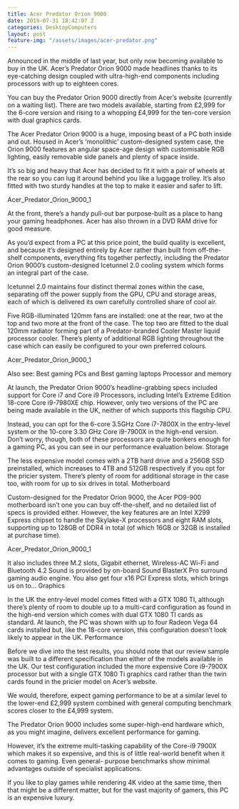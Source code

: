 ```yaml
---
title: Acer Predator Orion 9000
date: 2019-07-31 18:42:07 Z
categories: DesktopComputers
layout: post
feature-img: "/assets/images/acer-predator.png"
---
```


Announced in the middle of last year, but only now becoming available to buy in the UK. Acer’s Predator Orion 9000 made headlines thanks to its eye-catching design coupled with ultra-high-end components including processors with up to eighteen cores.

You can buy the Predator Orion 9000 directly from Acer’s website (currently on a waiting list). There are two models available, starting from £2,999 for the 6-core version and rising to a whopping £4,999 for the ten-core version with dual graphics cards.

The Acer Predator Orion 9000 is a huge, imposing beast of a PC both inside and out. Housed in Acer’s ‘monolithic’ custom-designed system case, the Orion 9000 features an angular space-age design with customisable RGB lighting, easily removable side panels and plenty of space inside.

It’s so big and heavy that Acer has decided to fit it with a pair of wheels at the rear so you can lug it around behind you like a luggage trolley. It’s also fitted with two sturdy handles at the top to make it easier and safer to lift.

Acer_Predator_Orion_9000_1

At the front, there’s a handy pull-out bar purpose-built as a place to hang your gaming headphones. Acer has also thrown in a DVD RAM drive for good measure.

As you’d expect from a PC at this price point, the build quality is excellent, and because it’s designed entirely by Acer rather than built from off-the-shelf components, everything fits together perfectly, including the Predator Orion 9000’s custom-designed Icetunnel 2.0 cooling system which forms an integral part of the case.

Icetunnel 2.0 maintains four distinct thermal zones within the case, separating off the power supply from the GPU, CPU and storage areas, each of which is delivered its own carefully controlled share of cool air.

Five RGB-illuminated 120mm fans are installed: one at the rear, two at the top and two more at the front of the case. The top two are fitted to the dual 120mm radiator forming part of a Predator-branded Cooler Master liquid processor cooler. There’s plenty of additional RGB lighting throughout the case which can easily be configured to your own preferred colours.

Acer_Predator_Orion_9000_1

Also see: Best gaming PCs and Best gaming laptops
Processor and memory

At launch, the Predator Orion 9000’s headline-grabbing specs included support for Core i7 and Core i9 Processors, including Intel’s Extreme Edition 18-core Core i9-7980XE chip. However, only two versions of the PC are being made available in the UK, neither of which supports this flagship CPU.

Instead, you can opt for the 6-core 3.5GHz Core i7-7800X in the entry-level system or the 10-core 3.30 GHz Core i9-7900X in the high-end version. Don’t worry, though, both of these processors are quite bonkers enough for a gaming PC, as you can see in our performance evaluation below.
Storage

The less expensive model comes with a 2TB hard drive and a 256GB SSD preinstalled, which increases to 4TB and 512GB respectively if you opt for the pricier system. There’s plenty of room for additional storage in the case too, with room for up to six drives in total.
Motherboard

Custom-designed for the Predator Orion 9000, the Acer PO9-900 motherboard isn’t one you can buy off-the-shelf, and no detailed list of specs is provided either. However, the key features are an Intel X299 Express chipset to handle the Skylake-X processors and eight RAM slots, supporting up to 128GB of DDR4 in total (of which 16GB or 32GB is installed at purchase time).

Acer_Predator_Orion_9000_1

It also includes three M.2 slots, Gigabit ethernet, Wireless-AC Wi-Fi and Bluetooth 4.2 Sound is provided by on-board Sound BlasterX Pro surround gaming audio engine. You also get four x16 PCI Express slots, which brings us on to...
Graphics

In the UK the entry-level model comes fitted with a GTX 1080 TI, although there’s plenty of room to double up to a multi-card configuration as found in the high-end version which comes with dual GTX 1080 TI cards as standard. At launch, the PC was shown with up to four Radeon Vega 64 cards installed but, like the 18-core version, this configuration doesn’t look likely to appear in the UK.
Performance

Before we dive into the test results, you should note that our review sample was built to a different specification than either of the models available in the UK. Our test configuration included the more expensive Core i9-7900X processor but with a single GTX 1080 Ti graphics card rather than the twin cards found in the pricier model on Acer’s website.

We would, therefore, expect gaming performance to be at a similar level to the lower-end £2,999 system combined with general computing benchmark scores closer to the £4,999 system.

The Predator Orion 9000 includes some super-high-end hardware which, as you might imagine, delivers excellent performance for gaming.

However, it’s the extreme multi-tasking capability of the Core-i9 7900X which makes it so expensive, and this is of little real-world benefit when it comes to gaming. Even general- purpose benchmarks show minimal advantages outside of specialist applications.

If you like to play games while rendering 4K video at the same time, then that might be a different matter, but for the vast majority of gamers, this PC is an expensive luxury.

